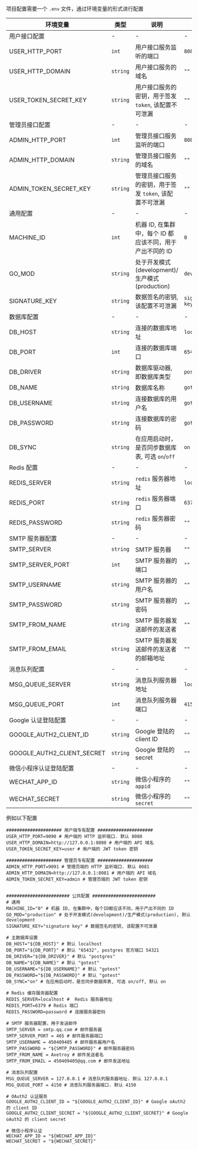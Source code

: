 项目配置需要一个 `.env` 文件，通过环境变量的形式进行配置

| 环境变量                   | 类型     | 说明                                                     | 默认值          |
| -------------------------- | -------- | -------------------------------------------------------- | --------------- |
| 用户接口配置               | -        | -                                                        | -               |
| USER_HTTP_PORT             | `int`    | 用户接口服务监听的端口                                   | `8080`          |
| USER_HTTP_DOMAIN           | `string` | 用户接口服务的域名                                       | `""`            |
| USER_TOKEN_SECRET_KEY      | `string` | 用户接口服务的密钥，用于签发 `token`, 该配置不可泄漏     | `""`            |
| 管理员接口配置             | -        | -                                                        | -               |
| ADMIN_HTTP_PORT            | `int`    | 管理员接口服务监听的端口                                 | `8081`          |
| ADMIN_HTTP_DOMAIN          | `string` | 管理员接口服务的域名                                     | `""`            |
| ADMIN_TOKEN_SECRET_KEY     | `string` | 管理员接口服务的密钥，用于签发 `token`, 该配置不可泄漏   | `""`            |
| 通用配置                   | -        | -                                                        | -               |
| MACHINE_ID                 | `int`    | 机器 ID, 在集群中，每个 ID 都应该不同，用于产出不同的 ID | `0`             |
| GO_MOD                     | `string` | 处于开发模式(development)/生产模式(production)           | `development`   |
| SIGNATURE_KEY              | `string` | 数据签名的密钥, 该配置不可泄漏                           | `signature key` |
| 数据库配置                 | -        | -                                                        | -               |
| DB_HOST                    | `string` | 连接的数据库地址                                         | `localhost`     |
| DB_PORT                    | `int`    | 连接的数据库端口                                         | `65432`         |
| DB_DRIVER                  | `string` | 数据库驱动器, 即数据库类型                               | `postgres`      |
| DB_NAME                    | `string` | 数据库名称                                               | `gotest`        |
| DB_USERNAME                | `string` | 连接数据库的用户名                                       | `gotest`        |
| DB_PASSWORD                | `string` | 连接数据库的密码                                         | `gotest`        |
| DB_SYNC                    | `string` | 在应用启动时，是否同步数据库表, 可选 `on`/`off`          | `on`            |
| Redis 配置                 | -        | -                                                        | -               |
| REDIS_SERVER               | `string` | `redis` 服务器地址                                       | `localhost`     |
| REDIS_PORT                 | `string` | `redis` 服务器端口                                       | `6379`          |
| REDIS_PASSWORD             | `string` | `redis` 服务器密码                                       | `""`            |
| SMTP 服务器配置            | -        | -                                                        | -               |
| SMTP_SERVER                | `string` | SMTP 服务器                                              | `""`            |
| SMTP_SERVER_PORT           | `int`    | SMTP 服务器的端口                                        | `""`            |
| SMTP_USERNAME              | `string` | SMTP 服务器的用户名                                      | `""`            |
| SMTP_PASSWORD              | `string` | SMTP 服务器的密码                                        | `""`            |
| SMTP_FROM_NAME             | `string` | SMTP 服务器发送邮件的发送者                              | `""`            |
| SMTP_FROM_EMAIL            | `string` | SMTP 服务器发送邮件的发送者的邮箱地址                    | `""`            |
| 消息队列配置               | -        | -                                                        | -               |
| MSG_QUEUE_SERVER           | `string` | 消息队列服务器地址                                       | `localhost`     |
| MSG_QUEUE_PORT             | `int`    | 消息队列服务器端口                                       | `4150`          |
| Google 认证登陆配置        | -        | -                                                        | -               |
| GOOGLE_AUTH2_CLIENT_ID     | `string` | Google 登陆的 client ID                                  | `""`            |
| GOOGLE_AUTH2_CLIENT_SECRET | `string` | Google 登陆的 secret                                     | `""`            |
| 微信小程序认证登陆配置     | -        | -                                                        | -               |
| WECHAT_APP_ID              | `string` | 微信小程序的 `appid`                                     | `""`            |
| WECHAT_SECRET              | `string` | 微信小程序的 `secret`                                    | `""`            |

例如以下配置

```env
##################### 用户端专有配置 #####################
USER_HTTP_PORT=9090 # 用户端的 HTTP 监听端口. 默认 8080
USER_HTTP_DOMAIN=http://127.0.0.1:8080 # 用户端的 API 域名
USER_TOKEN_SECRET_KEY=user # 用户端的 JWT token 密钥

##################### 管理员专有配置 #####################
ADMIN_HTTP_PORT=9091 # 管理员端的 HTTP 监听端口. 默认 8081
ADMIN_HTTP_DOMAIN=http://127.0.0.1:8081 # 用户端的 API 域名
ADMIN_TOKEN_SECRET_KEY=admin # 管理员端的 JWT token 密钥


######################## 公共配置 ########################
# 通用
MACHINE_ID="0" # 机器 ID, 在集群中，每个ID都应该不同，用于产出不同的 ID
GO_MOD="production" # 处于开发模式(development)/生产模式(production), 默认 development
SIGNATURE_KEY="signature key" # 数据签名的密钥, 该配置不可泄漏

# 主数据库设置
DB_HOST="${DB_HOST}" # 默认 localhost
DB_PORT="${DB_PORT}" # 默认 "65432", postgres 官方端口 54321
DB_DRIVER="${DB_DRIVER}" # 默认 "postgres"
DB_NAME="${DB_NAME}" # 默认 "gotest"
DB_USERNAME="${DB_USERNAME}" # 默认 "gotest"
DB_PASSWORD="${DB_PASSWORD}" # 默认 "gotest"
DB_SYNC="on" # 在应用启动时，是否同步数据库表, 可选 on/off, 默认 on

# Redis 缓存服务器配置
REDIS_SERVER=localhost #  Redis 服务器地址
REDIS_PORT=6379 # Redis 端口
REDIS_PASSWORD=password # 连接服务器密码

# SMTP 服务器配置，用于发送邮件
SMTP_SERVER = smtp.qq.com # 邮件服务器
SMTP_SERVER_PORT = 465 # 邮件服务器端口
SMTP_USERNAME = 450409405 # 邮件服务器用户名
SMTP_PASSWORD = "${SMTP_PASSWORD}" # 邮件服务器密码
SMTP_FROM_NAME = Axetroy # 邮件发送者名
SMTP_FROM_EMAIL = 450409405@qq.com # 邮件发送地址

# 消息队列配置
MSG_QUEUE_SERVER = 127.0.0.1 # 消息队列服务器地址. 默认 127.0.0.1
MSG_QUEUE_PORT = 4150 # 消息队列服务器端口. 默认 4150

# OAuth2 认证服务
GOOGLE_AUTH2_CLIENT_ID = "${GOOGLE_AUTH2_CLIENT_ID}" # Google oAuth2 的 client ID
GOOGLE_AUTH2_CLIENT_SECRET = "${GOOGLE_AUTH2_CLIENT_SECRET}" # Google oAuth2 的 client secret

# 微信小程序认证
WECHAT_APP_ID = "${WECHAT_APP_ID}"
WECHAT_SECRET = "${WECHAT_SECRET}"
```
